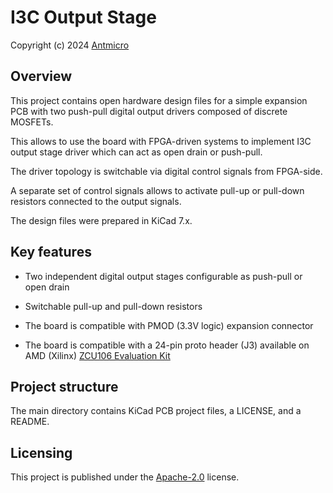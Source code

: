 # I3C Output Stage



Copyright (c) 2024 [Antmicro](https://www.antmicro.com)



## Overview



This project contains open hardware design files for a simple expansion PCB with two push-pull digital output drivers composed of discrete MOSFETs.

This allows to use the board with FPGA-driven systems to implement I3C output stage driver which can act as open drain or push-pull. 

The driver topology is switchable via digital control signals from FPGA-side.

A separate set of control signals allows to activate pull-up or pull-down resistors connected to the output signals.

The design files were prepared in KiCad 7.x.



## Key features



* Two independent digital output stages configurable as push-pull or open drain

* Switchable pull-up and pull-down resistors

* The board is compatible with PMOD (3.3V logic) expansion connector 

* The board is compatible with a 24-pin proto header (J3) available on AMD (Xilinx) [ZCU106 Evaluation Kit](https://www.xilinx.com/products/boards-and-kits/zcu106.html) 



## Project structure



The main directory contains KiCad PCB project files, a LICENSE, and a README.



## Licensing



This project is published under the [Apache-2.0](LICENSE) license.



